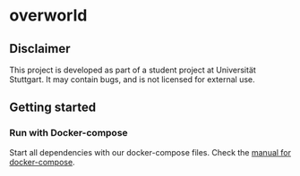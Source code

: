 # overworld

## Disclaimer

This project is developed as part of a student project at Universität Stuttgart.
It may contain bugs, and is not licensed for external use.

## Getting started

### Run with Docker-compose

Start all dependencies with our docker-compose files.
Check the [manual for docker-compose](https://github.com/Gamify-IT/docs/blob/main/dev-manuals/languages/docker/docker-compose.md).
